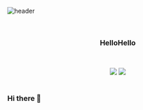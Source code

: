 ![header](https://capsule-render.vercel.app/api?type=soft&height=150&text=👋%20Hi!+I%27m+Inwook&fontColor=fff&fontSize=40&color=1e2127)

<br />

<h3 align="center">HelloHello</h3>

<br />

<p align="center">
  <img src="https://github-readme-stats.vercel.app/api?username=inwookie&theme=react&show_icons=true&hide=issues" />
   <img src="https://github-readme-stats.vercel.app/api/top-langs/?username=inwookie&layout=compact&theme=react" />
  <br /><br />
 
</p>




### Hi there 👋

<!--
**inwookie/inwookie** is a ✨ _special_ ✨ repository because its `README.md` (this file) appears on your GitHub profile.

Here are some ideas to get you started:

- 🔭 I’m currently working on ...
- 🌱 I’m currently learning ...
- 👯 I’m looking to collaborate on ...
- 🤔 I’m looking for help with ...
- 💬 Ask me about ...
- 📫 How to reach me: ...
- 😄 Pronouns: ...
- ⚡ Fun fact: ...
-->
